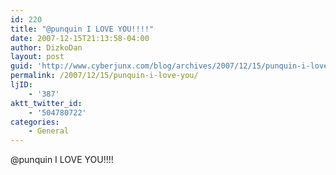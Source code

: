 ```yaml
---
id: 220
title: "@punquin I LOVE YOU!!!!"
date: 2007-12-15T21:13:58-04:00
author: DizkoDan
layout: post
guid: 'http://www.cyberjunx.com/blog/archives/2007/12/15/punquin-i-love-you/'
permalink: /2007/12/15/punquin-i-love-you/
ljID:
    - '387'
aktt_twitter_id:
    - '504780722'
categories:
    - General
---
```


@punquin I LOVE YOU!!!!